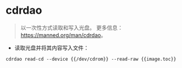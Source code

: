 # cdrdao

> 以一次性方式读取和写入光盘。
> 更多信息：<https://manned.org/man/cdrdao>。

- 读取光盘并将其内容写入文件：

`cdrdao read-cd --device {{/dev/cdrom}} --read-raw {{image.toc}}`